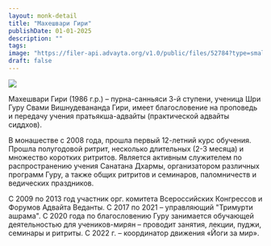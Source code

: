 ```yaml
---
layout: monk-detail
title: "Махешвари Гири"
publishDate: 01-01-2025
description: ""
tags:
image: "https://filer-api.advayta.org/v1.0/public/files/52784?type=small"
draft: false
---
```


![](https://filer-api.advayta.org/v1.0/public/files/52784?size=medium) 

 Махешвари Гири (1986 г.р.) – пурна-санньяси 3-й ступени, ученица Шри Гуру Свами Вишнудевананда Гири, имеет благословение на проповедь и передачу учения пратьякша-адвайты (практической адвайты сиддхов).

 В монашестве с 2008 года, прошла первый 12-летний курс обучения. Прошла полугодовой ритрит, несколько длительных (2-3 месяца) и множество коротких ритритов. Является активным служителем по распространению учения Санатана Дхармы, организатором различных программ Гуру, а также общих ритритов и семинаров, паломничеств и ведических праздников.

 С 2009 по 2013 год участник орг. комитета Всероссийских Конгрессов и Форумов Адвайта Веданты. С 2017 по 2021 – управляющий "Тримурти ашрама". С 2020 года по благословению Гуру занимается обучающей деятельностью для учеников-мирян – проводит занятия, лекции, пуджи, семинары и ритриты. С 2022 г. – координатор движения «Йоги за мир».
